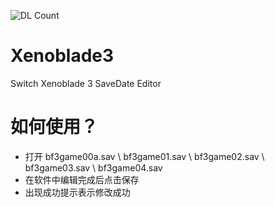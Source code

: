 ![DL Count](https://img.shields.io/github/downloads/jim972329667/Xenoblade3/total.svg)
# Xenoblade3
Switch Xenoblade 3 SaveDate Editor

# 如何使用？
* 打开 bf3game00a.sav \\ bf3game01.sav \\ bf3game02.sav \\ bf3game03.sav \\ bf3game04.sav
* 在软件中编辑完成后点击保存
* 出现成功提示表示修改成功
